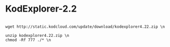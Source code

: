 # KodExplorer-2.2
```cd /home/wwwroot/www.yourdomain.com
```
```
wget http://static.kodcloud.com/update/download/kodexplorer4.22.zip \n
```
```
unzip kodexplorer4.22.zip \n
chmod -Rf 777 ./* \n
```
